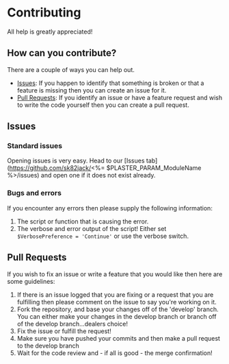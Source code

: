 # Contributing
All help is greatly appreciated!

## How can you contribute?
There are a couple of ways you can help out.
* [Issues](#Issues): If you happen to identify that something is broken or that a feature is missing then you can create an issue for it.
* [Pull Requests](#Pull-Requests): If you identify an issue or have a feature request and wish to write the code yourself then you can create a pull request.

## Issues
### Standard issues
Opening issues is very easy. Head to our [Issues tab](https://github.com/sk82jack/<%= $PLASTER_PARAM_ModuleName %>/issues) and open one if it does not exist already.
### Bugs and errors
If you encounter any errors then please supply the following information:
1. The script or function that is causing the error.
2. The verbose and error output of the script! Either set `$VerbosePreference = 'Continue'` or use the verbose switch.

## Pull Requests
If you wish to fix an issue or write a feature that you would like then here are some guidelines:
1. If there is an issue logged that you are fixing or a request that you are fulfilling then please comment on the issue to say you're working on it.
2. Fork the repository, and base your changes off of the 'develop' branch. You can either make your changes in the develop branch or branch off of the develop branch...dealers choice!
3. Fix the issue or fulfill the request!
4. Make sure you have pushed your commits and then make a pull request to the develop branch
5. Wait for the code review and - if all is good - the merge confirmation!

